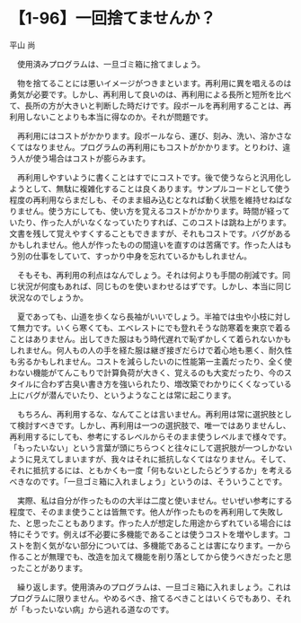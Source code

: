 # 【1-96】一回捨てませんか？

<div class="author">平山 尚</div>

　使用済みプログラムは、一旦ゴミ箱に捨てましょう。

　物を捨てることには悪いイメージがつきまといます。再利用に異を唱えるのは勇気が必要です。しかし、再利用して良いのは、再利用による長所と短所を比べて、長所の方が大きいと判断した時だけです。段ボールを再利用することは、再利用しないことよりも本当に得なのか。それが問題です。

　再利用にはコストがかかります。段ボールなら、運び、刻み、洗い、溶かさなくてはなりません。プログラムの再利用にもコストがかかります。とりわけ、違う人が使う場合はコストが膨らみます。

　再利用しやすいように書くことはすでにコストです。後で使うならと汎用化しようとして、無駄に複雑化することは良くあります。サンプルコードとして使う程度の再利用ならまだしも、そのまま組み込むとなれば動く状態を維持せねばなりません。使う方にしても、使い方を覚えるコストがかかります。時間が経っていたり、作った人がいなくなっていたりすれば、このコストは跳ね上がります。文書を残して覚えやすくすることもできますが、それもコストです。バグがあるかもしれません。他人が作ったものの間違いを直すのは苦痛です。作った人はもう別の仕事をしていて、すっかり中身を忘れているかもしれません。

　そもそも、再利用の利点はなんでしょう。それは何よりも手間の削減です。同じ状況が何度もあれば、同じものを使いまわせるはずです。しかし、本当に同じ状況なのでしょうか。

　夏であっても、山道を歩くなら長袖がいいでしょう。半袖では虫や小枝に対して無力です。いくら寒くても、エベレストにでも登れそうな防寒着を東京で着ることはありません。出してきた服はもう時代遅れで恥ずかしくて着られないかもしれません。何人もの人の手を経た服は継ぎ接ぎだらけで着心地も悪く、耐久性も劣るかもしれません。コストを減らしたいのに性能第一主義だったり、全く使わない機能がてんこもりで計算負荷が大きく、覚えるのも大変だったり、今のスタイルに合わず古臭い書き方を強いられたり、増改築でわかりにくくなっている上にバグが潜んでいたり、というようなことは常に起こります。

　もちろん、再利用するな、なんてことは言いません。再利用は常に選択肢として検討すべきです。しかし、再利用は一つの選択肢で、唯一ではありませんし、再利用するにしても、参考にするレベルからそのまま使うレベルまで様々です。「もったいない」という言葉が頭にちらつくと往々にして選択肢が一つしかないように見えてしまいますが、我々はそれに抵抗しなくてはなりません。そして、それに抵抗するには、ともかくも一度「何もないとしたらどうするか」を考えるべきなのです。「一旦ゴミ箱に入れましょう」というのは、そういうことです。

　実際、私は自分が作ったものの大半は二度と使いません。せいぜい参考にする程度で、そのまま使うことは皆無です。他人が作ったものを再利用して失敗した、と思ったこともあります。作った人が想定した用途からずれている場合には特にそうです。例えば不必要に多機能であることは使うコストを増やします。コストを割く気がない部分については、多機能であることは害になります。一から作ることが無理でも、改造を加えて機能を削り落としてから使うべきだったと思ったことがあります。

　繰り返します。使用済みのプログラムは、一旦ゴミ箱に入れましょう。これはプログラムに限りません。やめるべき、捨てるべきことはいくらでもあり、それが「もったいない病」から逃れる道なのです。
